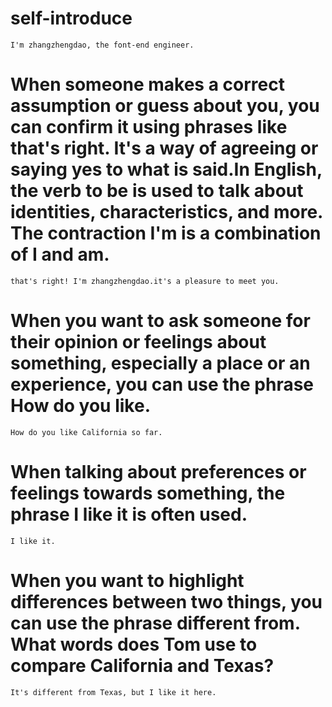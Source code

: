 # self-introduce
    I'm zhangzhengdao, the font-end engineer.
# When someone makes a correct assumption or guess about you, you can confirm it using phrases like that's right. It's a way of agreeing or saying yes to what is said.In English, the verb to be is used to talk about identities, characteristics, and more. The contraction I'm is a combination of I and am.
    that's right! I'm zhangzhengdao.it's a pleasure to meet you.
# When you want to ask someone for their opinion or feelings about something, especially a place or an experience, you can use the phrase How do you like.
    How do you like California so far.
# When talking about preferences or feelings towards something, the phrase I like it is often used. 
    I like it.
# When you want to highlight differences between two things, you can use the phrase different from. What words does Tom use to compare California and Texas?
    It's different from Texas, but I like it here.